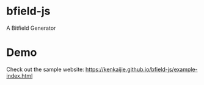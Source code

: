 # bfield-js
A Bitfield Generator

# Demo
Check out the sample website: https://kenkaijie.github.io/bfield-js/example-index.html
